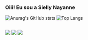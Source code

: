 ### Oiii! Eu sou a Sielly Nayanne

![Anurag's GitHub stats](https://github-readme-stats.vercel.app/api?username=siellynayanne&show_icons=true&theme=cobalt&include_all_commits=true&count_private=true)
![Top Langs](https://github-readme-stats.vercel.app/api/top-langs/?username=siellynayanne&layout=compact&langs_count=16&theme=cobalt)


##

<div>
<a href="https://instagram.com/siellynayanne"target="_blank"><img src="https://img.shields.io/badge/Instagram-E4405F?style=for-the-badge&logo=instagram&logoColor=white"
target="_blank"></a>
<a href="https://www.linkedin.com/in/sielly-nayanne-661869161"target="_blank"><img src="https://img.shields.io/badge/LinkedIn-0077B5?style=for-the-badge&logo=linkedin&logoColor=white" target="_blank"></a>
<a href="https://facebook.com/sielly.nayanne"target="_blank"><img src="https://img.shields.io/badge/Facebook-1877F2?style=for-the-badge&logo=facebook&logoColor=white" target="_blank"></a>
                                                               
</div>
